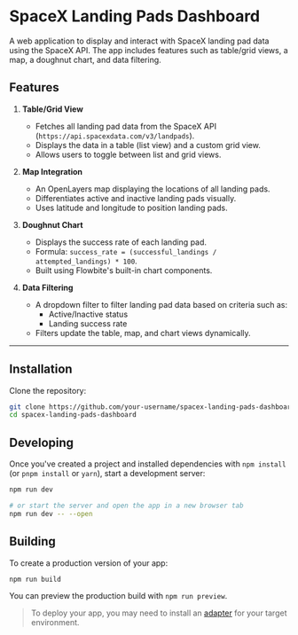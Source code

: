 # SpaceX Landing Pads Dashboard

A web application to display and interact with SpaceX landing pad data using the SpaceX API. The app includes features such as table/grid views, a map, a doughnut chart, and data filtering.

## Features

1. **Table/Grid View**

   - Fetches all landing pad data from the SpaceX API (`https://api.spacexdata.com/v3/landpads`).
   - Displays the data in a table (list view) and a custom grid view.
   - Allows users to toggle between list and grid views.

2. **Map Integration**

   - An OpenLayers map displaying the locations of all landing pads.
   - Differentiates active and inactive landing pads visually.
   - Uses latitude and longitude to position landing pads.

3. **Doughnut Chart**

   - Displays the success rate of each landing pad.
   - Formula: `success_rate = (successful_landings / attempted_landings) * 100`.
   - Built using Flowbite's built-in chart components.

4. **Data Filtering**
   - A dropdown filter to filter landing pad data based on criteria such as:
     - Active/Inactive status
     - Landing success rate
   - Filters update the table, map, and chart views dynamically.

---

## Installation

Clone the repository:

```bash
git clone https://github.com/your-username/spacex-landing-pads-dashboard.git
cd spacex-landing-pads-dashboard
```

## Developing

Once you've created a project and installed dependencies with `npm install` (or `pnpm install` or `yarn`), start a development server:

```bash
npm run dev

# or start the server and open the app in a new browser tab
npm run dev -- --open
```

## Building

To create a production version of your app:

```bash
npm run build
```

You can preview the production build with `npm run preview`.

> To deploy your app, you may need to install an [adapter](https://svelte.dev/docs/kit/adapters) for your target environment.
